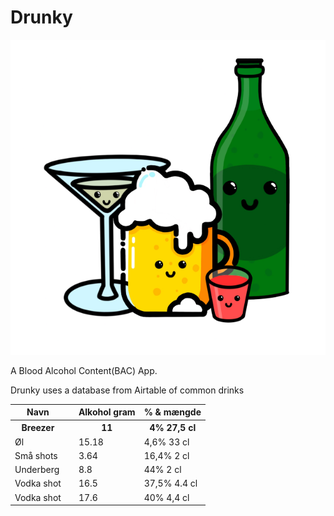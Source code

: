 # Drunky
![](/assets/img/DrunkyAppLogo.png)

A Blood Alcohol Content(BAC) App.

Drunky uses a database from Airtable of common drinks

<table><thead>
  <tr>
    <th>Navn</th>
    <th></th>
    <th>Alkohol gram</th>
    <th>% & mængde</th>
  </tr></thead>
<tbody>
  <tr>
    <th>Breezer</th>
    <th></th>
    <th>11</th>
    <th>4% 27,5 cl</th>
  </tr></thead>
  <tr>
    <td>Øl</td>
    <td></td>
    <td>15.18</td>
    <td>4,6% 33 cl</td>
  </tr>
  <tr>
    <td>Små shots</td>
    <td></td>
    <td>3.64</td>
    <td>16,4% 2 cl</td>
  </tr>
  <tr>
    <td>Underberg</td>
    <td></td>
    <td>8.8</td>
    <td>44% 2 cl</td>
  </tr>
  <tr>
    <td>Vodka shot</td>
    <td></td>
    <td>16.5</td>
    <td>37,5% 4.4 cl</td>
  </tr>
  <tr>
    <td>Vodka shot</td>
    <td></td>
    <td>17.6</td>
    <td>40% 4,4 cl</td>
  </tr>
</tbody>
</table>
